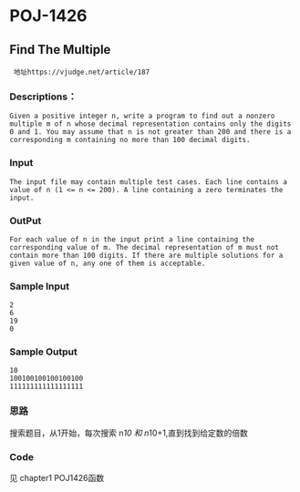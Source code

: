 # POJ-1426

## **Find The Multiple**

` 地址https://vjudge.net/article/187`

### Descriptions：

`Given a positive integer n, write a program to find out a nonzero multiple m of n whose decimal representation contains only the digits 0 and 1. You may assume that n is not greater than 200 and there is a corresponding m containing no more than 100 decimal digits.`


### Input

`The input file may contain multiple test cases. Each line contains a value of n (1 <= n <= 200). A line containing a zero terminates the input.`

### OutPut

`For each value of n in the input print a line containing the corresponding value of m. The decimal representation of m must not contain more than 100 digits. If there are multiple solutions for a given value of n, any one of them is acceptable.`

### Sample Input

```
2
6
19
0
```

### Sample Output

```
10
100100100100100100
111111111111111111
```

### 思路

搜索题目，从1开始，每次搜索 n*10 和 n*10+1,直到找到给定数的倍数

### Code

见 chapter1  POJ1426函数